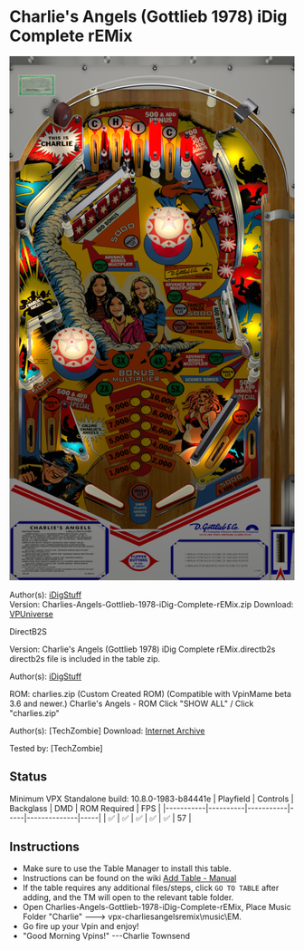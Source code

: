 # Charlie's Angels (Gottlieb 1978) iDig Complete rEMix

![Table Preview](../../images/vpx-charliesangelsremix.png)

Author(s): [iDigStuff](https://vpuniverse.com/profile/29753-idigstuff/)  
Version:  Charlies-Angels-Gottlieb-1978-iDig-Complete-rEMix.zip
Download:  [VPUniverse](https://vpuniverse.com/files/file/5943-charlie%e2%80%99s-angels-gottlieb-1978-idig-complete-remix/)

DirectB2S

Version: Charlie's Angels (Gottlieb 1978) iDig Complete rEMix.directb2s
directb2s file is included in the table zip.

Author(s): [iDigStuff](https://vpuniverse.com/profile/29753-idigstuff/) 

ROM: charlies.zip (Custom Created ROM) (Compatible with VpinMame beta 3.6 and newer.)
Charlie's Angels - ROM
Click "SHOW ALL" / Click "charlies.zip"

Author(s): [TechZombie]
Download:  [Internet Archive](https://archive.org/details/charlies_202408)

Tested by:
[TechZombie]

## Status 

Minimum VPX Standalone build: 10.8.0-1983-b84441e
| Playfield | Controls | Backglass | DMD | ROM Required | FPS | 
|-----------|----------|-----------|-----|--------------|-----|
| :white_check_mark: | :white_check_mark: | :white_check_mark: | :white_check_mark: | :white_check_mark: | 57 |

## Instructions

- Make sure to use the Table Manager to install this table.
- Instructions can be found on the wiki [Add Table - Manual](https://github.com/LegendsUnchained/vpx-standalone-alp4k/wiki/%5B04%5D-%F0%9F%A7%A1-TM-%E2%80%90-Other-Features#add-table---manual)
- If the table requires any additional files/steps, click `GO TO TABLE` after adding, and the TM will open to the relevant table folder.
- Open Charlies-Angels-Gottlieb-1978-iDig-Complete-rEMix, Place Music Folder "Charlie" ---> vpx-charliesangelsremix\music\EM\.
- Go fire up your Vpin and enjoy!
- "Good Morning Vpins!" ---Charlie Townsend


